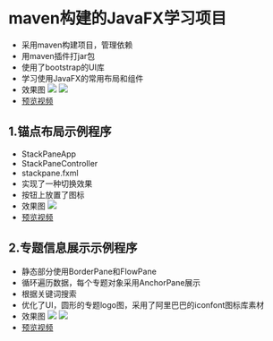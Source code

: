 # maven构建的JavaFX学习项目
- 采用maven构建项目，管理依赖
- 用maven插件打jar包
- 使用了bootstrap的UI库
- 学习使用JavaFX的常用布局和组件
- 效果图
![](http://pdnalatfa.bkt.clouddn.com/18-11-18/32873701.jpg)
![](http://pdnalatfa.bkt.clouddn.com/18-11-18/67941037.jpg)
- [预览视频](https://www.screencast.com/t/Z5M9MeVbb0jK)

## 1.锚点布局示例程序
- StackPaneApp
- StackPaneController
- stackpane.fxml
- 实现了一种切换效果
- 按钮上放置了图标
- 效果图
![](http://pdnalatfa.bkt.clouddn.com/18-11-18/43774190.jpg)
- [预览视频](https://www.screencast.com/t/6NluCHVAliJL)

## 2.专题信息展示示例程序
- 静态部分使用BorderPane和FlowPane
- 循环遍历数据，每个专题对象采用AnchorPane展示
- 根据关键词搜索
- 优化了UI，圆形的专题logo图，采用了阿里巴巴的iconfont图标库素材
- 效果图
![](http://pdnalatfa.bkt.clouddn.com/18-11-18/86927644.jpg)
![](http://pdnalatfa.bkt.clouddn.com/18-11-18/62319676.jpg)
- [预览视频](https://www.screencast.com/t/j6fM0op64u)
